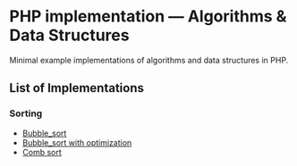 # PHP implementation &mdash; Algorithms & Data Structures

Minimal example implementations of algorithms and data structures in PHP.

## List of Implementations

### Sorting
- [Bubble_sort](src/Algorithms/Sorting/BubbleSort.php)
- [Bubble_sort with optimization](src/Algorithms/Sorting/BubbleSortOptimized.php)
- [Comb sort](src/Algorithms/Sorting/CombSort.php)
